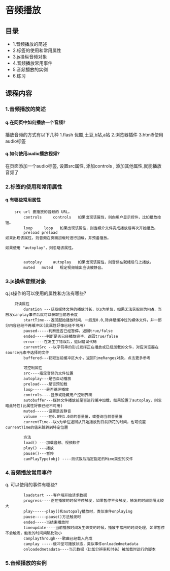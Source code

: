 # 音频播放

## 目录
- 1.音频播放的简述
- 2.标签的使用和常用属性
- 3.js操纵音频对象
- 4.音频播放常用事件
- 5.音频播放的实例
- 6.练习


## 课程内容

### 1.音频播放的简述

#### q.在网页中如何播放一个音频?
播放音频的方式有以下几种
1.flash   优酷,土豆,b站,a站
2.浏览器插件 
3.html5使用audio标签

#### q.如何使用audio播放视频?
  
  在页面添加一个audio标签, 设置src属性, 添加controls , 添加其他属性,就能播放音频了


### 2.标签的使用和常用属性

#### q.有哪些常用属性
```
    src	url	要播放的音频的 URL。
		controls	 controls	如果出现该属性，则向用户显示控件，比如播放按钮。
		loop	 loop	如果出现该属性，则当媒介文件完成播放后再次开始播放。
		preload	preload	
如果出现该属性，则音频在页面加载时进行加载，并预备播放。

如果使用 "autoplay"，则忽略该属性。

		
		autoplay	 autoplay	如果出现该属性，则音频在就绪后马上播放。
		muted	muted	规定视频输出应该被静音。
```
### 3.js操纵音频对象

q.js操作的可以使用的属性和方法有哪些?

```
    只读属性
		duration ---获取媒体文件的播放时长，以s为单位，如果无法获取则为NaN，当触发canplay事件后就可以获取当前总长度
		startTime---返回起始播放时间，一般是0.0,除非是缓冲过的媒体文件，并一部分内容已经不再缓冲区(此属性好像已经不可用)
		paused-----判断是否已经暂停，返回true/false
		ended-----判断是否已经播放完毕，返回true/false
		error----在发生了错误后，返回错误代码
		currentSrc --以字符串的形式发挥正在播放或已经加载的文件，对应浏览器在source元素中选择的文件
		buffered---获取当前缓冲区大小，返回TimeRanges对象，点击更多参考
		
		可控制属性
		src----指定音频的文件位置
		autoplay---是否自动播放
		preload----是否预加载
		loop------是否循环播放
		controls----显示或隐藏用户控制界面
		autobuffer---媒体文件播放前是否进行缓冲加载，如果设置了autoplay，则忽略此特性(此属性好像已经不可用)
		muted------设置是否静音
		volume ----在0.0到1.0间的音量值，或查询当前音量值
		currentTime--以s为单位返回从开始播放到目前所花的时间，也可设置currentTime的值来跳转到特定位置
		
		方法
		load() ---加载音频、视频软件
		play() ---播放
		pause()---暂停
		canPlayType(obj) ----测试饭后指定指定的Mime类型的文件

```


### 4.音频播放常用事件


q. 可以使用的事件有哪些?

```
		loadstart ---客户端开始请求数据
		progress----正在播放的时候不停触发，如果暂停不会触发，触发的时间间隔比较大
		play------play()和autopaly播放时，类似事件onplaying
		pause-----pause()方法触发时
		ended-----当结束播放时
		timeupdate----当前播放时间发生改变的时候，播放中常用的时间处理，如果暂停不会触发，触发的时间间隔比较小
		canplaythrough---歌曲已经载入完成
		canplay -----缓冲至可播放状态，类似事件onloadedmetadata
		onloadedmetadata----当元数据（比如分辨率和时长）被加载时运行的脚本
```

### 5.音频播放的实例




















